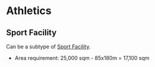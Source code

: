 # Athletics

## Sport Facility
Can be a subtype of [Sport Facility]().

* Area requirement: 25,000 sqm - 85x180m = 17,100 sqm